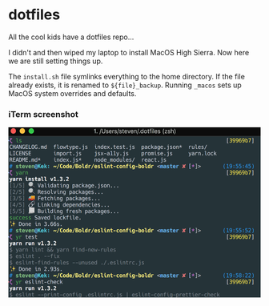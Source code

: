 # dotfiles

All the cool kids have a dotfiles repo...      
     
I didn't and then wiped my laptop to install MacOS High Sierra. Now here we are still setting things up.


The `install.sh` file symlinks everything to the home directory. If the file already exists, it is renamed to `${file}_backup`. Running `_macos` sets up MacOS system overrides and defaults. 
       

### iTerm screenshot
      
<img src="screenshot.png" height="340" />
